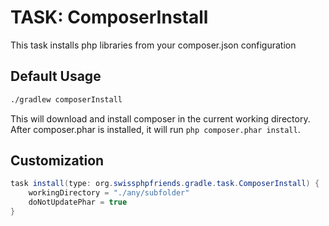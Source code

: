 # TASK: ComposerInstall

This task installs php libraries from your composer.json configuration

## Default Usage

```bash
./gradlew composerInstall
```

This will download and install composer in the current working directory. After composer.phar is installed, 
it will run ```php composer.phar install```.

## Customization

```java
task install(type: org.swissphpfriends.gradle.task.ComposerInstall) {
    workingDirectory = "./any/subfolder"
    doNotUpdatePhar = true
}
```
